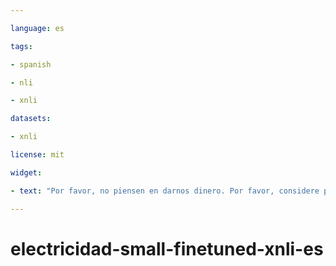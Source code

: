 ```yaml
---

language: es

tags:

- spanish

- nli

- xnli

datasets:

- xnli

license: mit

widget:

- text: "Por favor, no piensen en darnos dinero. Por favor, considere piadosamente cuanto puede dar."

---
```


# electricidad-small-finetuned-xnli-es


